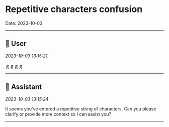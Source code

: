 # Repetitive characters confusion

Date: 2023-10-03

---

## 👤 User
*2023-10-03 13:15:21*

ｇｇｇｇ

---

## 🤖 Assistant
*2023-10-03 13:15:24*

It seems you've entered a repetitive string of characters. Can you please clarify or provide more context so I can assist you?

---
